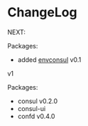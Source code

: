ChangeLog
=========

NEXT:

Packages:

- added [envconsul](https://github.com/hashicorp/envconsul) v0.1

v1

Packages:

- consul v0.2.0
- consul-ui
- confd v0.4.0
